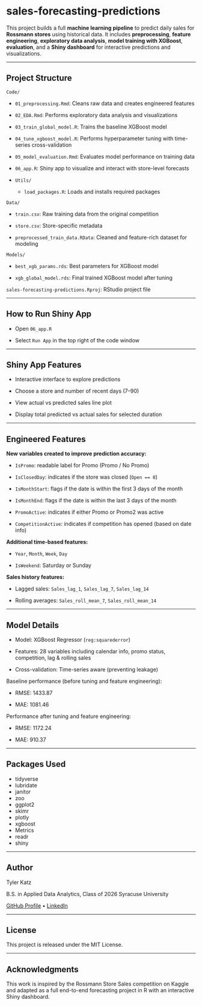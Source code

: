 # sales-forecasting-predictions

This project builds a full **machine learning pipeline** to predict daily sales for **Rossmann stores** using historical data. It includes **preprocessing**, **feature engineering**, **exploratory data analysis**, **model training with XGBoost**, **evaluation**, and a **Shiny dashboard** for interactive predictions and visualizations.

---

## Project Structure

`Code/`

- `01_preprocessing.Rmd`: Cleans raw data and creates engineered features

- `02_EDA.Rmd`: Performs exploratory data analysis and visualizations

- `03_train_global_model.R`: Trains the baseline XGBoost model

- `04_tune_xgboost_model.R`: Performs hyperparameter tuning with time-series cross-validation

- `05_model_evaluation.Rmd`: Evaluates model performance on training data

- `06_app.R`: Shiny app to visualize and interact with store-level forecasts

- `Utils/`

    - `load_packages.R`: Loads and installs required packages

`Data/`

- `train.csv`: Raw training data from the original competition

- `store.csv`: Store-specific metadata

- `preprocessed_train_data.RData`: Cleaned and feature-rich dataset for modeling

`Models/`

- `best_xgb_params.rds`: Best parameters for XGBoost model

- `xgb_global_model.rds`: Final trained XGBoost model after tuning

`sales-forecasting-predictions.Rproj`: RStudio project file

---

## How to Run Shiny App

- Open `06_app.R`

- Select `Run App` in the top right of the code window

---

## Shiny App Features

- Interactive interface to explore predictions

- Choose a store and number of recent days (7–90)

- View actual vs predicted sales line plot

- Display total predicted vs actual sales for selected duration

---

## Engineered Features

**New variables created to improve prediction accuracy:**

- `IsPromo`: readable label for Promo (Promo / No Promo)

- `IsClosedDay`: indicates if the store was closed (`Open == 0`)

- `IsMonthStart`: flags if the date is within the first 3 days of the month

- `IsMonthEnd`: flags if the date is within the last 3 days of the month

- `PromoActive`: indicates if either Promo or Promo2 was active

- `CompetitionActive`: indicates if competition has opened (based on date info)

**Additional time-based features:**

- `Year`, `Month`, `Week`, `Day`

- `IsWeekend`: Saturday or Sunday

**Sales history features:**

- Lagged sales: `Sales_lag_1`, `Sales_lag_7`, `Sales_lag_14`

- Rolling averages: `Sales_roll_mean_7`, `Sales_roll_mean_14`

---

## Model Details

- Model: XGBoost Regressor (`reg:squarederror`)

- Features: 28 variables including calendar info, promo status, competition, lag & rolling sales

- Cross-validation: Time-series aware (preventing leakage)

Baseline performance (before tuning and feature engineering):

- RMSE: 1433.87

- MAE: 1081.46

Performance after tuning and feature engineering:

- RMSE: 1172.24

- MAE: 910.37

---

## Packages Used

- tidyverse
- lubridate
- janitor
- zoo
- ggplot2
- skimr
- plotly
- xgboost
- Metrics
- readr
- shiny

---

## Author

Tyler Katz

B.S. in Applied Data Analytics, Class of 2026
Syracuse University

[GitHub Profile](https://github.com/tkatz123) • [LinkedIn](https://www.linkedin.com/in/tylerkatz1/)

---

## License

This project is released under the MIT License.

---

## Acknowledgments

This work is inspired by the Rossmann Store Sales competition on Kaggle and adapted as a full end-to-end forecasting project in R with an interactive Shiny dashboard.